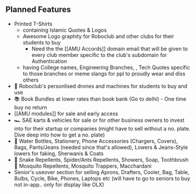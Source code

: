 
## Planned Features

- Printed T-Shirts
	- containing Islamic Quotes & Logos
	- Awesome Logo graphity for Roboclub and other clubs for their students to buy
		- Need the the [[AMU Accords]] domain email that will be given to every club member specific to the club's subdomain for Authentication
	- having College names, Engineering Branches, , Tech Quotes specific to those branches or meme slangs for ppl to proudly wear and diss others
- 🤖 Roboclub's personlised drones and machines for students to buy and use
- 📚 Book Bundles at lower rates than book bank (Go to delhi) - One time buy no return
- [[AMU modules]] for sale and early access
- 🏎️ SAE karts & vehicles for sale or for other business owners to invest into for their startup or companies (might have to sell without a no. plate. Dive deep into how to get a no. plate)
- 👚 Water Bottles, Stationery, Phone Accessories (Chargers, Covers), Bags, Pants/Jeans (needed since that's allowed), Lowers & Jeans-Style lowers for faking, Sherwanis & Coats
- 🧴 Snake Repellents, Spider/Ants Repellents, Showers, Soap, Toothbrush
  🦟 Mosquito Repellents, Mosquito Trappers, Macchardani 
- Senior's useover section for selling Aprons, Drafters, Cooler, Bag, Table, Bulbs, Cycle, Bike, Phones, Laptops etc (will have to go to seniors to buy not in-app.. only for display like OLX)